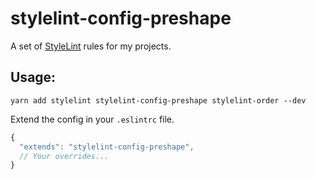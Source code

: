 # stylelint-config-preshape

A set of [StyleLint](https://stylelint.io/) rules for my projects.

## Usage:

```
yarn add stylelint stylelint-config-preshape stylelint-order --dev
```

Extend the config in your `.eslintrc` file.


```js
{
  "extends": "stylelint-config-preshape",
  // Your overrides...
}
```
